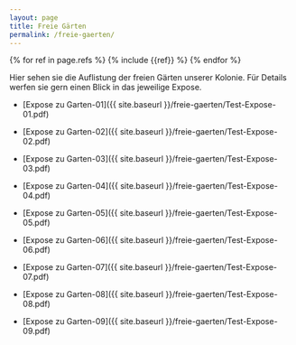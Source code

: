 ```yaml
---
layout: page
title: Freie Gärten
permalink: /freie-gaerten/
---
```


{% for ref in page.refs %}
  {% include {{ref}} %}
{% endfor %}

Hier sehen sie die Auflistung der freien Gärten unserer Kolonie. Für Details werfen sie gern einen Blick in das jeweilige Expose.

* [Expose zu Garten-01]({{ site.baseurl }}/freie-gaerten/Test-Expose-01.pdf)

* [Expose zu Garten-02]({{ site.baseurl }}/freie-gaerten/Test-Expose-02.pdf)

* [Expose zu Garten-03]({{ site.baseurl }}/freie-gaerten/Test-Expose-03.pdf)

* [Expose zu Garten-04]({{ site.baseurl }}/freie-gaerten/Test-Expose-04.pdf)

* [Expose zu Garten-05]({{ site.baseurl }}/freie-gaerten/Test-Expose-05.pdf)

* [Expose zu Garten-06]({{ site.baseurl }}/freie-gaerten/Test-Expose-06.pdf)

* [Expose zu Garten-07]({{ site.baseurl }}/freie-gaerten/Test-Expose-07.pdf)

* [Expose zu Garten-08]({{ site.baseurl }}/freie-gaerten/Test-Expose-08.pdf)

* [Expose zu Garten-09]({{ site.baseurl }}/freie-gaerten/Test-Expose-09.pdf)
